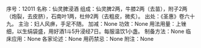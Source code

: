 序号：12011
名称：仙灵脾浸酒
组成：仙灵脾2两，牛膝2两（去苗），附子2两（炮裂，去皮脐），石南叶1两，杜仲2两（去粗皮，微炙）。
出处：《圣惠》卷六十九。
主治：妇人风痹，手足不随。
加减：None
功效：None
用法用量：上锉细，以生绢袋盛，用好酒1斗5升浸经7日。每服温饮1小盏。
制备方法：None
临床应用：None
各家论述：None
用药禁忌：None
附注：None
